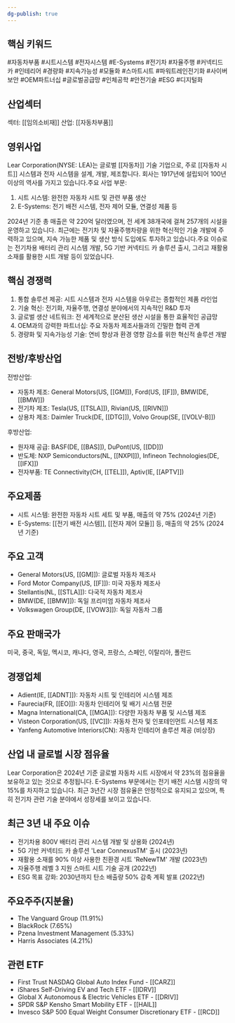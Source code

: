 ```yaml
---
dg-publish: true
---
```

## 핵심 키워드

#자동차부품 #시트시스템 #전자시스템 #E-Systems #전기차 #자율주행 #커넥티드카 #인테리어 #경량화 #지속가능성 #모듈화 #스마트시트 #파워트레인전기화 #사이버보안 #OEM파트너십 #글로벌공급망 #인체공학 #안전기술 #ESG #디지털화

## 산업섹터

섹터: [[임의소비재]]
산업: [[자동차부품]]

## 영위사업

Lear Corporation(NYSE: LEA)는 글로벌 [[자동차]] 기술 기업으로, 주로 [[자동차 시트]] 시스템과 전자 시스템을 설계, 개발, 제조합니다. 회사는 1917년에 설립되어 100년 이상의 역사를 가지고 있습니다.주요 사업 부문:

1. 시트 시스템: 완전한 자동차 시트 및 관련 부품 생산
2. E-Systems: 전기 배전 시스템, 전자 제어 모듈, 연결성 제품 등

2024년 기준 총 매출은 약 220억 달러였으며, 전 세계 38개국에 걸쳐 257개의 시설을 운영하고 있습니다. 최근에는 전기차 및 자율주행차량을 위한 혁신적인 기술 개발에 주력하고 있으며, 지속 가능한 제품 및 생산 방식 도입에도 투자하고 있습니다.주요 이슈로는 전기차용 배터리 관리 시스템 개발, 5G 기반 커넥티드 카 솔루션 출시, 그리고 재활용 소재를 활용한 시트 개발 등이 있었습니다.

## 핵심 경쟁력

1. 통합 솔루션 제공: 시트 시스템과 전자 시스템을 아우르는 종합적인 제품 라인업
2. 기술 혁신: 전기화, 자율주행, 연결성 분야에서의 지속적인 R&D 투자
3. 글로벌 생산 네트워크: 전 세계적으로 분산된 생산 시설을 통한 효율적인 공급망
4. OEM과의 강력한 파트너십: 주요 자동차 제조사들과의 긴밀한 협력 관계
5. 경량화 및 지속가능성 기술: 연비 향상과 환경 영향 감소를 위한 혁신적 솔루션 개발

## 전방/후방산업

전방산업:

- 자동차 제조: General Motors(US, [[GM]]), Ford(US, [[F]]), BMW(DE, [[BMW]])
- 전기차 제조: Tesla(US, [[TSLA]]), Rivian(US, [[RIVN]])
- 상용차 제조: Daimler Truck(DE, [[DTG]]), Volvo Group(SE, [[VOLV-B]])

후방산업:

- 원자재 공급: BASF(DE, [[BAS]]), DuPont(US, [[DD]])
- 반도체: NXP Semiconductors(NL, [[NXPI]]), Infineon Technologies(DE, [[IFX]])
- 전자부품: TE Connectivity(CH, [[TEL]]), Aptiv(IE, [[APTV]])

## 주요제품

- 시트 시스템: 완전한 자동차 시트 세트 및 부품, 매출의 약 75% (2024년 기준)
- E-Systems: [[전기 배전 시스템]], [[전자 제어 모듈]] 등, 매출의 약 25% (2024년 기준)

## 주요 고객

- General Motors(US, [[GM]]): 글로벌 자동차 제조사
- Ford Motor Company(US, [[F]]): 미국 자동차 제조사
- Stellantis(NL, [[STLA]]): 다국적 자동차 제조사
- BMW(DE, [[BMW]]): 독일 프리미엄 자동차 제조사
- Volkswagen Group(DE, [[VOW3]]): 독일 자동차 그룹

## 주요 판매국가

미국, 중국, 독일, 멕시코, 캐나다, 영국, 프랑스, 스페인, 이탈리아, 폴란드

## 경쟁업체

- Adient(IE, [[ADNT]]): 자동차 시트 및 인테리어 시스템 제조
- Faurecia(FR, [[EO]]): 자동차 인테리어 및 배기 시스템 전문
- Magna International(CA, [[MGA]]): 다양한 자동차 부품 및 시스템 제조
- Visteon Corporation(US, [[VC]]): 자동차 전자 및 인포테인먼트 시스템 제조
- Yanfeng Automotive Interiors(CN): 자동차 인테리어 솔루션 제공 (비상장)

## 산업 내 글로벌 시장 점유율

Lear Corporation은 2024년 기준 글로벌 자동차 시트 시장에서 약 23%의 점유율을 보유하고 있는 것으로 추정됩니다. E-Systems 부문에서는 전기 배전 시스템 시장의 약 15%를 차지하고 있습니다. 최근 3년간 시장 점유율은 안정적으로 유지되고 있으며, 특히 전기차 관련 기술 분야에서 성장세를 보이고 있습니다.

## 최근 3년 내 주요 이슈

- 전기차용 800V 배터리 관리 시스템 개발 및 상용화 (2024년)
- 5G 기반 커넥티드 카 솔루션 'Lear ConnexusTM' 출시 (2023년)
- 재활용 소재를 90% 이상 사용한 친환경 시트 'ReNewTM' 개발 (2023년)
- 자율주행 레벨 3 지원 스마트 시트 기술 공개 (2022년)
- ESG 목표 강화: 2030년까지 탄소 배출량 50% 감축 계획 발표 (2022년)

## 주요주주(지분율)

- The Vanguard Group (11.91%)
- BlackRock (7.65%)
- Pzena Investment Management (5.33%)
- Harris Associates (4.21%)

## 관련 ETF

- First Trust NASDAQ Global Auto Index Fund - [[CARZ]]
- iShares Self-Driving EV and Tech ETF - [[IDRV]]
- Global X Autonomous & Electric Vehicles ETF - [[DRIV]]
- SPDR S&P Kensho Smart Mobility ETF - [[HAIL]]
- Invesco S&P 500 Equal Weight Consumer Discretionary ETF - [[RCD]]